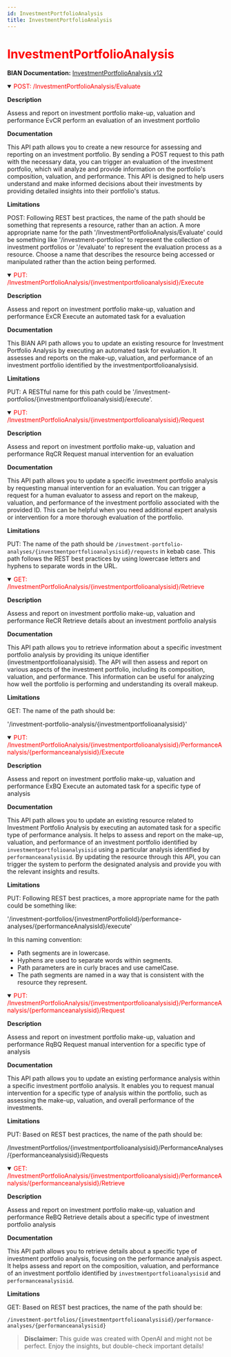 ```yaml
---
id: InvestmentPortfolioAnalysis
title: InvestmentPortfolioAnalysis
---
```


<h1 style='color:red;'>InvestmentPortfolioAnalysis</h1>

**BIAN Documentation:** [InvestmentPortfolioAnalysis v12](https://app.swaggerhub.com/apis/BIAN-3/InvestmentPortfolioAnalysis/12.0.0)

<details open>
  <summary><span style='color:red;'>POST: /InvestmentPortfolioAnalysis/Evaluate</span></summary>

  **Description**

  Assess and report on investment portfolio make-up, valuation and performance EvCR perform an evaluation of an investment portfolio

  **Documentation**

  This API path allows you to create a new resource for assessing and reporting on an investment portfolio. By sending a POST request to this path with the necessary data, you can trigger an evaluation of the investment portfolio, which will analyze and provide information on the portfolio's composition, valuation, and performance. This API is designed to help users understand and make informed decisions about their investments by providing detailed insights into their portfolio's status.

  **Limitations**

  POST: Following REST best practices, the name of the path should be something that represents a resource, rather than an action. A more appropriate name for the path '/InvestmentPortfolioAnalysis/Evaluate' could be something like '/investment-portfolios' to represent the collection of investment portfolios or '/evaluate' to represent the evaluation process as a resource. Choose a name that describes the resource being accessed or manipulated rather than the action being performed.

</details>

<details open>
  <summary><span style='color:red;'>PUT: /InvestmentPortfolioAnalysis/{investmentportfolioanalysisid}/Execute</span></summary>

  **Description**

  Assess and report on investment portfolio make-up, valuation and performance ExCR Execute an automated task for a evaluation

  **Documentation**

  This BIAN API path allows you to update an existing resource for Investment Portfolio Analysis by executing an automated task for evaluation. It assesses and reports on the make-up, valuation, and performance of an investment portfolio identified by the investmentportfolioanalysisid.

  **Limitations**

  PUT: A RESTful name for this path could be '/investment-portfolios/{investmentportfolioanalysisid}/execute'.

</details>

<details open>
  <summary><span style='color:red;'>PUT: /InvestmentPortfolioAnalysis/{investmentportfolioanalysisid}/Request</span></summary>

  **Description**

  Assess and report on investment portfolio make-up, valuation and performance RqCR Request manual intervention for an evaluation

  **Documentation**

  This API path allows you to update a specific investment portfolio analysis by requesting manual intervention for an evaluation. You can trigger a request for a human evaluator to assess and report on the makeup, valuation, and performance of the investment portfolio associated with the provided ID. This can be helpful when you need additional expert analysis or intervention for a more thorough evaluation of the portfolio.

  **Limitations**

  PUT: The name of the path should be `/investment-portfolio-analyses/{investmentportfolioanalysisid}/requests` in kebab case. This path follows the REST best practices by using lowercase letters and hyphens to separate words in the URL.

</details>

<details open>
  <summary><span style='color:red;'>GET: /InvestmentPortfolioAnalysis/{investmentportfolioanalysisid}/Retrieve</span></summary>

  **Description**

  Assess and report on investment portfolio make-up, valuation and performance ReCR Retrieve details about an investment portfolio analysis

  **Documentation**

  This API path allows you to retrieve information about a specific investment portfolio analysis by providing its unique identifier (investmentportfolioanalysisid). The API will then assess and report on various aspects of the investment portfolio, including its composition, valuation, and performance. This information can be useful for analyzing how well the portfolio is performing and understanding its overall makeup.

  **Limitations**

  GET: The name of the path should be:

'/investment-portfolio-analysis/{investmentportfolioanalysisid}'

</details>

<details open>
  <summary><span style='color:red;'>PUT: /InvestmentPortfolioAnalysis/{investmentportfolioanalysisid}/PerformanceAnalysis/{performanceanalysisid}/Execute</span></summary>

  **Description**

  Assess and report on investment portfolio make-up, valuation and performance ExBQ Execute an automated task for a specific type of analysis

  **Documentation**

  This API path allows you to update an existing resource related to Investment Portfolio Analysis by executing an automated task for a specific type of performance analysis. It helps to assess and report on the make-up, valuation, and performance of an investment portfolio identified by `investmentportfolioanalysisid` using a particular analysis identified by `performanceanalysisid`. By updating the resource through this API, you can trigger the system to perform the designated analysis and provide you with the relevant insights and results.

  **Limitations**

  PUT: Following REST best practices, a more appropriate name for the path could be something like:

'/investment-portfolios/{investmentPortfolioId}/performance-analyses/{performanceAnalysisId}/execute' 

In this naming convention:
- Path segments are in lowercase.
- Hyphens are used to separate words within segments.
- Path parameters are in curly braces and use camelCase.
- The path segments are named in a way that is consistent with the resource they represent.

</details>

<details open>
  <summary><span style='color:red;'>PUT: /InvestmentPortfolioAnalysis/{investmentportfolioanalysisid}/PerformanceAnalysis/{performanceanalysisid}/Request</span></summary>

  **Description**

  Assess and report on investment portfolio make-up, valuation and performance RqBQ Request manual intervention for a specific type of analysis

  **Documentation**

  This API path allows you to update an existing performance analysis within a specific investment portfolio analysis. It enables you to request manual intervention for a specific type of analysis within the portfolio, such as assessing the make-up, valuation, and overall performance of the investments.

  **Limitations**

  PUT: Based on REST best practices, the name of the path should be:

/InvestmentPortfolios/{investmentportfolioanalysisid}/PerformanceAnalyses/{performanceanalysisid}/Requests

</details>

<details open>
  <summary><span style='color:red;'>GET: /InvestmentPortfolioAnalysis/{investmentportfolioanalysisid}/PerformanceAnalysis/{performanceanalysisid}/Retrieve</span></summary>

  **Description**

  Assess and report on investment portfolio make-up, valuation and performance ReBQ Retrieve details about a specific type of investment portfolio analysis

  **Documentation**

  This API path allows you to retrieve details about a specific type of investment portfolio analysis, focusing on the performance analysis aspect. It helps assess and report on the composition, valuation, and performance of an investment portfolio identified by `investmentportfolioanalysisid` and `performanceanalysisid`.

  **Limitations**

  GET: Based on REST best practices, the name of the path should be:

`/investment-portfolios/{investmentportfolioanalysisid}/performance-analyses/{performanceanalysisid}`

</details>

> **Disclaimer:** This guide was created with OpenAI and might not be perfect. Enjoy the insights, but double-check important details!
